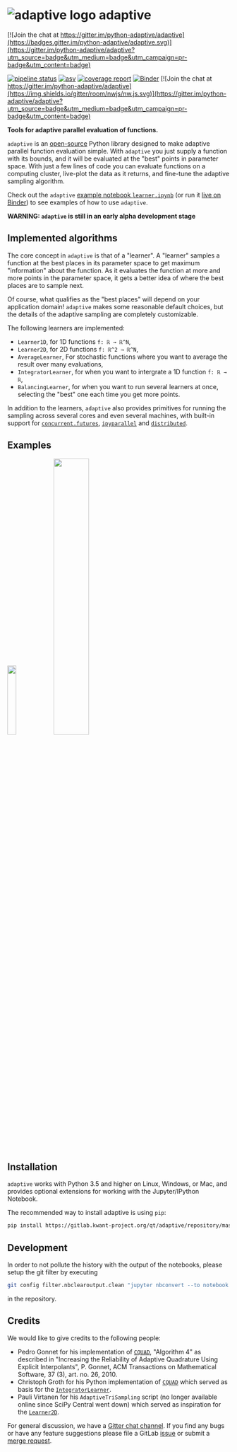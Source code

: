 # ![][logo] adaptive

[![Join the chat at https://gitter.im/python-adaptive/adaptive](https://badges.gitter.im/python-adaptive/adaptive.svg)](https://gitter.im/python-adaptive/adaptive?utm_source=badge&utm_medium=badge&utm_campaign=pr-badge&utm_content=badge)

[![pipeline status](https://gitlab.kwant-project.org/qt/adaptive/badges/master/pipeline.svg)](https://gitlab.kwant-project.org/qt/adaptive/pipelines)
[![asv](http://img.shields.io/badge/benchmarked%20by-asv-green.svg?style=flat)](benchmarks)
[![coverage report](https://gitlab.kwant-project.org/qt/adaptive/badges/master/coverage.svg)](https://gitlab.kwant-project.org/qt/adaptive/commits/master)
[![Binder](https://mybinder.org/badge.svg)](https://mybinder.org/v2/gh/python-adaptive/adaptive/master?filepath=learner.ipynb)
[![Join the chat at https://gitter.im/python-adaptive/adaptive](https://img.shields.io/gitter/room/nwjs/nw.js.svg)](https://gitter.im/python-adaptive/adaptive?utm_source=badge&utm_medium=badge&utm_campaign=pr-badge&utm_content=badge)

**Tools for adaptive parallel evaluation of functions.**

`adaptive` is an [open-source](LICENSE) Python library designed to make adaptive parallel function evaluation simple.
With `adaptive` you just supply a function with its bounds, and it will be evaluated at the "best" points in parameter space.
With just a few lines of code you can evaluate functions on a computing cluster, live-plot the data as it returns, and fine-tune the adaptive sampling algorithm.

Check out the `adaptive` [example notebook `learner.ipynb`](learner.ipynb) (or run it [live on Binder](https://mybinder.org/v2/gh/python-adaptive/adaptive/master?filepath=learner.ipynb)) to see examples of how to use `adaptive`.


**WARNING: `adaptive` is still in an early alpha development stage**


## Implemented algorithms
The core concept in `adaptive` is that of a "learner". A "learner" samples
a function at the best places in its parameter space to get maximum
"information" about the function. As it evaluates the function
at more and more points in the parameter space, it gets a better idea of where
the best places are to sample next.

Of course, what qualifies as the "best places" will depend on your application domain!
`adaptive` makes some reasonable default choices, but the details of the adaptive
sampling are completely customizable.


The following learners are implemented:
* `Learner1D`, for 1D functions `f: ℝ → ℝ^N`,
* `Learner2D`, for 2D functions `f: ℝ^2 → ℝ^N`,
* `AverageLearner`, For stochastic functions where you want to average the result over many evaluations,
* `IntegratorLearner`, for when you want to intergrate a 1D function `f: ℝ → ℝ`,
* `BalancingLearner`, for when you want to run several learners at once, selecting the "best" one each time you get more points.

In addition to the learners, `adaptive` also provides primitives for running
the sampling across several cores and even several machines, with built-in support
for [`concurrent.futures`](https://docs.python.org/3/library/concurrent.futures.html),
[`ipyparallel`](https://ipyparallel.readthedocs.io/en/latest/)
and [`distributed`](https://distributed.readthedocs.io/en/latest/).


## Examples
<img src="https://user-images.githubusercontent.com/6897215/35219603-a5a70e34-ff73-11e7-9a38-90749939a4a8.gif" width='20%'> </img>
<img src="https://user-images.githubusercontent.com/6897215/35219611-ac8b2122-ff73-11e7-9332-adffab64a8ce.gif" width='40%'> </img>


## Installation
`adaptive` works with Python 3.5 and higher on Linux, Windows, or Mac, and provides optional extensions for working with the Jupyter/IPython Notebook.

The recommended way to install adaptive is using `pip`:
```bash
pip install https://gitlab.kwant-project.org/qt/adaptive/repository/master/archive.zip
```


## Development

In order to not pollute the history with the output of the notebooks, please setup the git filter by executing

```bash
git config filter.nbclearoutput.clean "jupyter nbconvert --to notebook --ClearOutputPreprocessor.enabled=True --ClearOutputPreprocessor.remove_metadata_fields='[\"deletable\", \"editable\", \"collapsed\", \"scrolled\"]' --stdin --stdout"
```
in the repository.


## Credits
We would like to give credits to the following people:
- Pedro Gonnet for his implementation of [`CQUAD`](https://www.gnu.org/software/gsl/manual/html_node/CQUAD-doubly_002dadaptive-integration.html), "Algorithm 4" as described in "Increasing the Reliability of Adaptive Quadrature Using Explicit Interpolants", P. Gonnet, ACM Transactions on Mathematical Software, 37 (3), art. no. 26, 2010.
- Christoph Groth for his Python implementation of [`CQUAD`](https://gitlab.kwant-project.org/cwg/python-cquad) which served as basis for the [`IntegratorLearner`](adaptive/learner/integrator_learner.py).
- Pauli Virtanen for his `AdaptiveTriSampling` script (no longer available online since SciPy Central went down) which served as inspiration for the [`Learner2D`](adaptive/learner/learner2D.py).

For general discussion, we have a [Gitter chat channel](https://gitter.im/python-adaptive/adaptive). If you find any bugs or have any feature suggestions please file a GitLab [issue](https://gitlab.kwant-project.org/qt/adaptive/issues/new?issue) or submit a [merge request](https://gitlab.kwant-project.org/qt/adaptive/merge_requests).

[logo]: https://gitlab.kwant-project.org/qt/adaptive/uploads/d20444093920a4a0499e165b5061d952/logo.png "adaptive logo"
